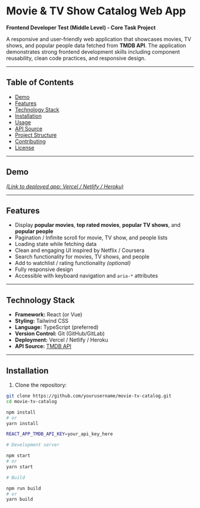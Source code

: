 # Movie & TV Show Catalog Web App

**Frontend Developer Test (Middle Level) - Core Task Project**

A responsive and user-friendly web application that showcases movies, TV shows, and popular people data fetched from **TMDB API**. The application demonstrates strong frontend development skills including component reusability, clean code practices, and responsive design.

---

## Table of Contents

- [Demo](#demo)  
- [Features](#features)  
- [Technology Stack](#technology-stack)  
- [Installation](#installation)  
- [Usage](#usage)  
- [API Source](#api-source)  
- [Project Structure](#project-structure)  
- [Contributing](#contributing)  
- [License](#license)  

---

## Demo

[*(Link to deployed app: Vercel / Netlify / Heroku)*](https://movie-catalog-eight-omega.vercel.app/)

---

## Features

- Display **popular movies**, **top rated movies**, **popular TV shows**, and **popular people**  
- Pagination / Infinite scroll for movie, TV show, and people lists  
- Loading state while fetching data  
- Clean and engaging UI inspired by Netflix / Coursera  
- Search functionality for movies, TV shows, and people  
- Add to watchlist / rating functionality *(optional)*  
- Fully responsive design  
- Accessible with keyboard navigation and `aria-*` attributes  

---

## Technology Stack

- **Framework:** React (or Vue)  
- **Styling:** Tailwind CSS  
- **Language:** TypeScript (preferred)  
- **Version Control:** Git (GitHub/GitLab)  
- **Deployment:** Vercel / Netlify / Heroku  
- **API Source:** [TMDB API](https://www.themoviedb.org/documentation/api)  

---

## Installation

1. Clone the repository:

```bash
git clone https://github.com/yourusername/movie-tv-catalog.git
cd movie-tv-catalog

npm install
# or
yarn install

REACT_APP_TMDB_API_KEY=your_api_key_here

# Development server

npm start
# or
yarn start

# Build

npm run build
# or
yarn build
